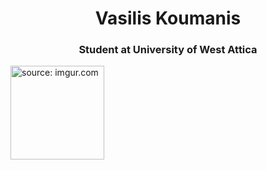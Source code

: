 <h1 align="center">Vasilis Koumanis</h1>
<h3 align="center">Student at University of West Attica</h3>

<p align="left"> <a href="https://imgur.com/POSeaVZ"><img src="https://i.imgur.com/POSeaVZ.png" title="source: imgur.com" width="150" height="150"/></a> </p>
